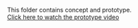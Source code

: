 This folder contains concept and prototype.  
[Click here to watch the prototype video](DODO%20prototype.mp4)
